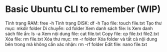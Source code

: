# Basic Ubuntu CLI to remember (WIP)

Tình trạng RAM: free -h
Tình trạng DISK: df -h
Tạo file: touch file.txt
Tạo thư mục: mkdir folder
Di chuyển: cd folder
Xem danh sách file: ls
Xem danh sách file ẩn: ls -a
Xem nội dung file: cat file.txt
Copy file: cp file.txt file2.txt
Xóa file: rm file.txt
Xóa thư mục: rm -r folder
Xóa folder và tất cả nội dung bên trong mà không cần xác nhận: rm -rf folder
Edit file: nano file.txt
